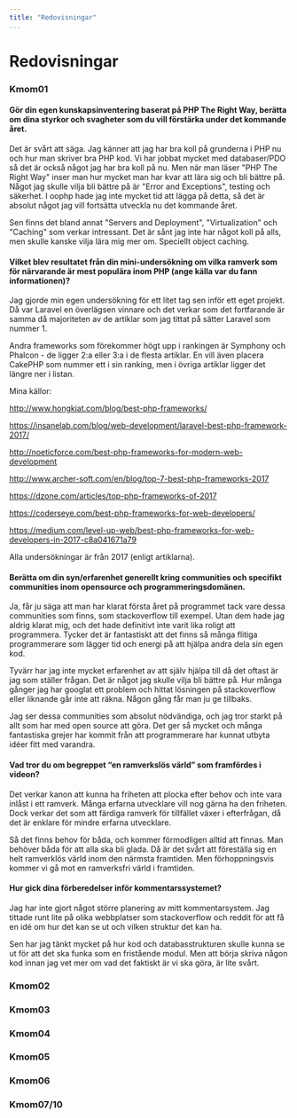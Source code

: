 ```yaml
---
title: "Redovisningar"
...
```

Redovisningar
=========================

### Kmom01

#### Gör din egen kunskapsinventering baserat på PHP The Right Way, berätta om dina styrkor och svagheter som du vill förstärka under det kommande året.

Det är svårt att säga. Jag känner att jag har bra koll på grunderna i PHP nu och hur man skriver bra PHP kod. Vi har jobbat mycket med databaser/PDO så det är också något jag har bra koll på nu. Men när man läser "PHP The Right Way" inser man hur mycket man har kvar att lära sig och bli bättre på. Något jag skulle vilja bli bättre på är "Error and Exceptions", testing och säkerhet. I oophp hade jag inte mycket tid att lägga på detta, så det är absolut något jag vill fortsätta utveckla nu det kommande året.

Sen finns det bland annat "Servers and Deployment", "Virtualization" och "Caching" som verkar intressant. Det är sånt jag inte har något koll på alls, men skulle kanske vilja lära mig mer om. Speciellt object caching.

#### Vilket blev resultatet från din mini-undersökning om vilka ramverk som för närvarande är mest populära inom PHP (ange källa var du fann informationen)?

Jag gjorde min egen undersökning för ett litet tag sen inför ett eget projekt. Då var Laravel en överlägsen vinnare och det verkar som det fortfarande är samma då majoriteten av de artiklar som jag tittat på sätter Laravel som nummer 1.

Andra frameworks som förekommer högt upp i rankingen är Symphony och Phalcon - de ligger 2:a eller 3:a i de flesta artiklar. En vill även placera CakePHP som nummer ett i sin ranking, men i övriga artiklar ligger det längre ner i listan.

Mina källor:

http://www.hongkiat.com/blog/best-php-frameworks/

https://insanelab.com/blog/web-development/laravel-best-php-framework-2017/

http://noeticforce.com/best-php-frameworks-for-modern-web-development

http://www.archer-soft.com/en/blog/top-7-best-php-frameworks-2017

https://dzone.com/articles/top-php-frameworks-of-2017

https://coderseye.com/best-php-frameworks-for-web-developers/

https://medium.com/level-up-web/best-php-frameworks-for-web-developers-in-2017-c8a041671a79

Alla undersökningar är från 2017 (enligt artiklarna).

#### Berätta om din syn/erfarenhet generellt kring communities och specifikt communities inom opensource och programmeringsdomänen.

Ja, får ju säga att man har klarat första året på programmet tack vare dessa communities som finns, som stackoverflow till exempel. Utan dem hade jag aldrig klarat mig, och det hade definitivt inte varit lika roligt att programmera. Tycker det är fantastiskt att det finns så många flitiga programmerare som lägger tid och energi på att hjälpa andra dela sin egen kod.

Tyvärr har jag inte mycket erfarenhet av att själv hjälpa till då det oftast är jag som ställer frågan. Det är något jag skulle vilja bli bättre på. Hur många gånger jag har googlat ett problem och hittat lösningen på stackoverflow eller liknande går inte att räkna. Någon gång får man ju ge tillbaks.

Jag ser dessa communities som absolut nödvändiga, och jag tror starkt på allt som har med open source att göra. Det ger så mycket och många fantastiska grejer har kommit från att programmerare har kunnat utbyta idéer fitt med varandra.

#### Vad tror du om begreppet “en ramverkslös värld” som framfördes i videon?

Det verkar kanon att kunna ha friheten att plocka efter behov och inte vara inlåst i ett ramverk. Många erfarna utvecklare vill nog gärna ha den friheten. Dock verkar det som att färdiga ramverk för tillfället växer i efterfrågan, då det är enklare för mindre erfarna utvecklare.

Så det finns behov för båda, och kommer förmodligen alltid att finnas. Man behöver båda för att alla ska bli glada. Då är det svårt att föreställa sig en helt ramverklös värld inom den närmsta framtiden. Men förhoppningsvis kommer vi gå mot en ramverksfri värld i framtiden.

#### Hur gick dina förberedelser inför kommentarssystemet?

Jag har inte gjort något större planering av mitt kommentarsystem. Jag tittade runt lite på olika webbplatser som stackoverflow och reddit för att få en idé om hur det kan se ut och vilken struktur det kan ha.

Sen har jag tänkt mycket på hur kod och databasstrukturen skulle kunna se ut för att det ska funka som en fristående modul. Men att börja skriva någon kod innan jag vet mer om vad det faktiskt är vi ska göra, är lite svårt.

### Kmom02

### Kmom03

### Kmom04

### Kmom05

### Kmom06

### Kmom07/10
